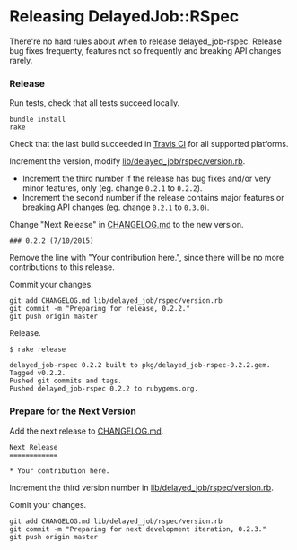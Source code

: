 # Releasing DelayedJob::RSpec

There're no hard rules about when to release delayed_job-rspec. Release bug fixes frequenty, features not so frequently and breaking API changes rarely.

### Release

Run tests, check that all tests succeed locally.

```
bundle install
rake
```

Check that the last build succeeded in [Travis CI](https://travis-ci.org/dblock/delayed_job-rspec) for all supported platforms.

Increment the version, modify [lib/delayed_job/rspec/version.rb](lib/delayed_job/rspec/version.rb).

*  Increment the third number if the release has bug fixes and/or very minor features, only (eg. change `0.2.1` to `0.2.2`).
*  Increment the second number if the release contains major features or breaking API changes (eg. change `0.2.1` to `0.3.0`).

Change "Next Release" in [CHANGELOG.md](CHANGELOG.md) to the new version.

```
### 0.2.2 (7/10/2015)
```

Remove the line with "Your contribution here.", since there will be no more contributions to this release.

Commit your changes.

```
git add CHANGELOG.md lib/delayed_job/rspec/version.rb
git commit -m "Preparing for release, 0.2.2."
git push origin master
```

Release.

```
$ rake release

delayed_job-rspec 0.2.2 built to pkg/delayed_job-rspec-0.2.2.gem.
Tagged v0.2.2.
Pushed git commits and tags.
Pushed delayed_job-rspec 0.2.2 to rubygems.org.
```

### Prepare for the Next Version

Add the next release to [CHANGELOG.md](CHANGELOG.md).

```
Next Release
============

* Your contribution here.
```

Increment the third version number in [lib/delayed_job/rspec/version.rb](lib/delayed_job/rspec/version.rb).

Comit your changes.

```
git add CHANGELOG.md lib/delayed_job/rspec/version.rb
git commit -m "Preparing for next development iteration, 0.2.3."
git push origin master
```
